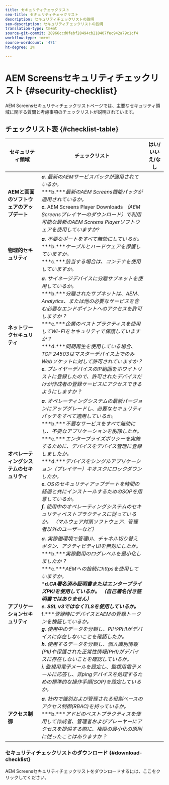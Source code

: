 ```yaml
---
title: セキュリティチェックリスト
seo-title: セキュリティチェックリスト
description: セキュリティチェックリストの説明
seo-description: セキュリティチェックリストの説明
translation-type: tm+mt
source-git-commit: 28966ccd0febf28494cb218407fec942a79c1cf4
workflow-type: tm+mt
source-wordcount: '471'
ht-degree: 2%

---
```



# AEM Screensセキュリティチェックリスト  {#security-checklist}

AEM Screensセキュリティチェックリストページでは、主要なセキュリティ領域に関する質問と考慮事項のチェックリストが説明されています。

## チェックリスト表 {#checklist-table}

| **セキュリティ領域** | **チェックリスト** | **はい/いいえ/なし** |
|---|---|---|
| **AEMと画面のソフトウェアのアップデート** | ***a.*** *最新のAEMサービスパックが適用されているか。* <br>***b.****最新のAEM Screens機能パックが適用されているか。*<br>***c.*** AEM Screens Player Downloads *（AEM Screensプレイヤーのダウンロード）で利用可能な最新のAEM Screens Playerソフトウェアを使用していますか[](https://download.macromedia.com/screens/)?* |
| **物理的セキュリティ** | ***a.*** *不要なポートをすべて無効にしているか。* <br>***b.****ケーブルとハードウェアを保護していますか。*<br>***c.****該当する場合は、コンテナを使用していますか。* |
| **ネットワークセキュリティ** | ***a.*** *サイネージデバイスに分離サブネットを使用しているか。* <br>***b.****分離されたサブネットは、AEM、Analytics、または他の必要なサービスを含む必要なエンドポイントへのアクセスを許可しますか？*<br>***c.****企業のベストプラクティスを使用してWi-Fiをセキュリティで保護していますか？* <br>***d.****同期再生を使用している場合、TCP 24503はマスターデバイス上でのみWebソケットに対して許可されていますか？*<br>***e.*** *プレイヤーデバイスのIP範囲をホワイトリストに登録したので、許可されたデバイスだけが作成者の登録サービスにアクセスできるようにしますか？* |
| **オペレーティングシステムのセキュリティ** | ***a.*** *オペレーティングシステムの最新バージョンにアップグレードし、必要なセキュリティパッチをすべて適用しているか。* <br>***b.****不要なサービスをすべて無効にし、不要なアプリケーションを削除したか。*<br>***c.****エンタープライズポリシーを実施するために、デバイスをデバイス管理に登録しましたか。* <br>***d.****デバイスをシングルアプリケーション（プレイヤー）キオスクにロックダウンしたか。*<br>***e.*** *OSのセキュリティアップデートを時間の経過と共にインストールするためのSOPを用意しているか。*<br> ***f.*** *使用中のオペレーティングシステムのセキュリティベストプラクティスに従っているか。 （マルウェア対策ソフトウェア、管理者以外のユーザーなど）* |
| **アプリケーションセキュリティ** | ***a.*** *実稼働環境で管理UI、チャネル切り替えボタン、アクティビティUIを無効にしたか。* <br>***b.****実稼動用のログレベルを最小化しましたか？*<br>***c.****AEMへの接続にhttpsを使用していますか。* <br>***d.****CA署名済み証明書またはエンタープライズPKIを使用しているか。 （自己署名付き証明書ではありません）*<br>***e.**** SSL v3ではなくTLSを使用しているか。*<br>*** f.****登録時にデバイスとAEMの登録トークンを検証しているか。*<br> ***g.*** *使用中のデータを分類し、PIIやPHIがデバイスに存在しないことを確認したか。*<br> ***h.*** *使用するデータを分類し、個人識別情報(PII)や保護された正常性情報(PHI)がデバイスに存在しないことを確認しているか。*<br> ***i.*** *監視用電子メールを設定し、監視用電子メールに応答し、非pingデバイスを処理するための標準的な操作手順(SOP)を設定しているか。* |
| **アクセス制御** | ***a.*** *社内で識別および管理される役割ベースのアクセス制御(RBAC)を持っているか。* <br>***b.****アドビのベストプラクティスを使用して作成者、管理者およびプレーヤーにアクセスを提供する際に、権限の最小化の原則に従ったことはありますか？* |

### セキュリティチェックリストのダウンロード {#download-checklist}

AEM Screensセキュリティチェックリストをダウンロードするには、ここをクリックしてください。



